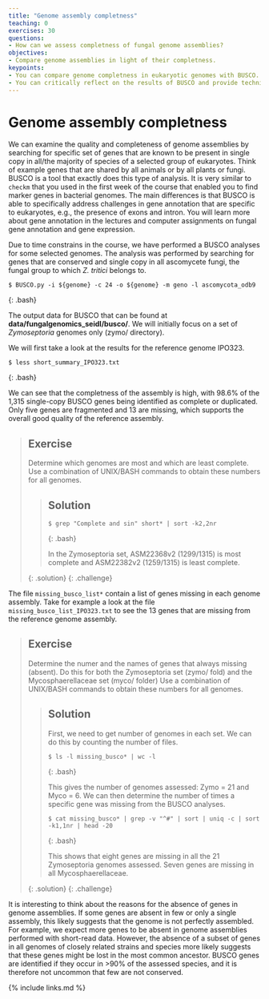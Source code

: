 ```yaml
---
title: "Genome assembly completness"
teaching: 0
exercises: 30
questions:
- How can we assess completness of fungal genome assemblies?
objectives:
- Compare genome assemblies in light of their completness.
keypoints:
- You can compare genome completness in eukaryotic genomes with BUSCO.
- You can critically reflect on the results of BUSCO and provide technical and biological explanations.
---
```


#  Genome assembly completness
We can examine the quality and completeness of genome assemblies by searching for specific set of genes that are known to be present in single copy in all/the majority of species of a selected group of eukaryotes. Think of example genes that are shared by all animals or by all plants or fungi. BUSCO is a tool that exactly does this type of analysis. It is very similar to `checkm` that you used in the first week of the course that enabled you to find marker genes in bacterial genomes. The main differences is that BUSCO is able to specifically address challenges in gene annotation that are specific to eukaryotes, e.g., the presence of exons and intron. You will learn more about gene annotation in the lectures and computer assignments on fungal gene annotation and gene expression.

Due to time constrains in the course, we have performed a BUSCO analyses for some selected genomes. The analysis was performed by searching for genes that are conserved and single copy in all ascomycete fungi, the fungal group to which *Z. tritici* belongs to. 

~~~
$ BUSCO.py -i ${genome} -c 24 -o ${genome} -m geno -l ascomycota_odb9
~~~
{: .bash}

The output data for BUSCO that can be found at **data/fungalgenomics_seidl/busco/**. We will initially focus on a set of *Zymoseptoria* genomes only (zymo/ directory). 

We will first take a look at the results for the reference genome IPO323.

~~~
$ less short_summary_IPO323.txt  
~~~
{: .bash}

We can see that the completness of the assembly is high, with 98.6% of the 1,315 single-copy BUSCO genes being identified as complete or duplicated. Only five genes are fragmented and 13 are missing, which supports the overall good quality of the reference assembly. 


> ## Exercise
> 
> Determine which genomes are most and which are least complete. Use a combination of UNIX/BASH commands to obtain these numbers for all genomes. 
>
>> ## Solution
>> 
>> ~~~
>> $ grep "Complete and sin" short* | sort -k2,2nr 
>> ~~~
>> {: .bash}
>> 
>> In the Zymoseptoria set, ASM22368v2 (1299/1315) is most complete and ASM22382v2 (1259/1315) is least complete.
>>
> {: .solution}
{: .challenge}

The file `missing_busco_list*` contain a list of genes missing in each genome assembly. Take for example a look at the file `missing_busco_list_IPO323.txt` to see the 13 genes that are missing from the reference genome assembly.

> ## Exercise
> 
> Determine the numer and the names of genes that always missing (absent). Do this for both the Zymoseptoria set (zymo/ fold) and the Mycosphaerellaceae set (myco/ folder) Use a combination of UNIX/BASH commands to obtain these numbers for all genomes.
>
>> ## Solution
>> First, we need to get number of genomes in each set. We can do this by counting the number of files.
>> ~~~
>> $ ls -l missing_busco* | wc -l 
>> ~~~
>> {: .bash}
>> 
>> This gives the number of genomes assessed: Zymo = 21 and Myco = 6. We can then determine the number of times a specific gene was missing from the BUSCO analyses. 
>> 
>> ~~~
>> $ cat missing_busco* | grep -v "^#" | sort | uniq -c | sort -k1,1nr | head -20
>> ~~~
>> {: .bash}
>>  
>> This shows that eight genes are missing in all the 21 Zymoseptoria genomes assessed. Seven genes are missing in all Mycosphaerellaceae.
>>
> {: .solution}
{: .challenge}

It is interesting to think about the reasons for the absence of genes in genome assemblies. If some genes are absent in few or only a single assembly, this likely suggests that the genome is not perfectly assembled. For example, we expect more genes to be absent in genome assemblies performed with short-read data. However, the absence of a subset of genes in all genomes of closely related strains and species more likely suggests that these genes might be lost in the most common ancestor. BUSCO genes are identified if they occur in >90% of the assessed species, and it is therefore not uncommon that few are not conserved. 

{% include links.md %}
